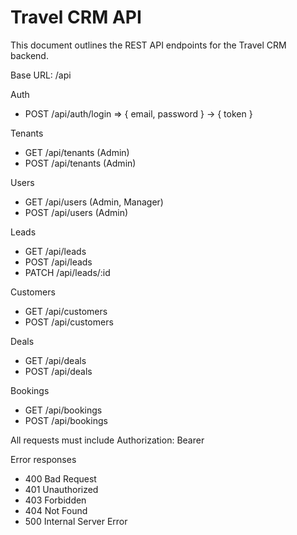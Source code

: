 # Travel CRM API

This document outlines the REST API endpoints for the Travel CRM backend.

Base URL: /api

Auth
- POST /api/auth/login => { email, password } -> { token }

Tenants
- GET /api/tenants (Admin)
- POST /api/tenants (Admin)

Users
- GET /api/users (Admin, Manager)
- POST /api/users (Admin)

Leads
- GET /api/leads
- POST /api/leads
- PATCH /api/leads/:id

Customers
- GET /api/customers
- POST /api/customers

Deals
- GET /api/deals
- POST /api/deals

Bookings
- GET /api/bookings
- POST /api/bookings

All requests must include Authorization: Bearer <token>

Error responses
- 400 Bad Request
- 401 Unauthorized
- 403 Forbidden
- 404 Not Found
- 500 Internal Server Error
